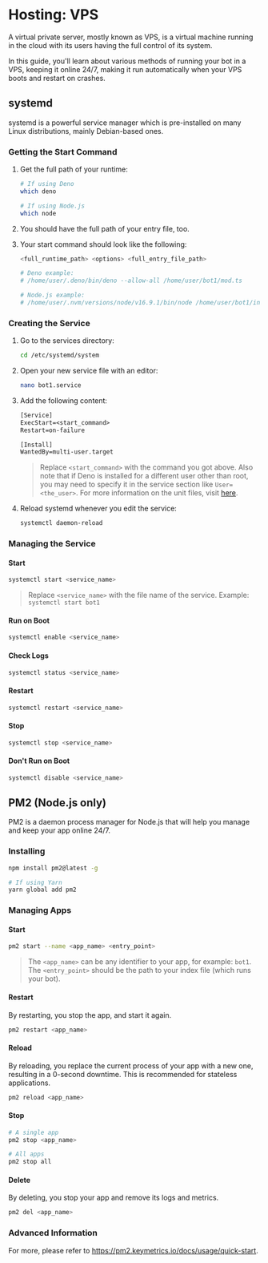 # Hosting: VPS

A virtual private server, mostly known as VPS, is a virtual machine running in the cloud with its users having the full control of its system.

In this guide, you'll learn about various methods of running your bot in a VPS, keeping it online 24/7, making it run automatically when your VPS boots and restart on crashes.

## systemd

systemd is a powerful service manager which is pre-installed on many Linux distributions, mainly Debian-based ones.

### Getting the Start Command

1. Get the full path of your runtime:

   ```sh
   # If using Deno
   which deno

   # If using Node.js
   which node
   ```

2. You should have the full path of your entry file, too.

3. Your start command should look like the following:

   ```sh
   <full_runtime_path> <options> <full_entry_file_path>

   # Deno example:
   # /home/user/.deno/bin/deno --allow-all /home/user/bot1/mod.ts

   # Node.js example:
   # /home/user/.nvm/versions/node/v16.9.1/bin/node /home/user/bot1/index.js
   ```

### Creating the Service

1. Go to the services directory:

   ```sh
   cd /etc/systemd/system
   ```

2. Open your new service file with an editor:

   ```sh
   nano bot1.service
   ```

3. Add the following content:

   ```txt
   [Service]
   ExecStart=<start_command>
   Restart=on-failure

   [Install]
   WantedBy=multi-user.target
   ```

   > Replace `<start_command>` with the command you got above.
   > Also note that if Deno is installed for a different user other than root, you may need to specify it in the service section like `User=<the_user>`.
   > For more information on the unit files, visit [here](https://access.redhat.com/documentation/en-us/red_hat_enterprise_linux/8/html/configuring_basic_system_settings/assembly_working-with-systemd-unit-files_configuring-basic-system-settings).

4. Reload systemd whenever you edit the service:

   ```sh
   systemctl daemon-reload
   ```

### Managing the Service

#### Start

```sh
systemctl start <service_name>
```

> Replace `<service_name>` with the file name of the service.
> Example: `systemctl start bot1`

#### Run on Boot

```sh
systemctl enable <service_name>
```

#### Check Logs

```sh
systemctl status <service_name>
```

#### Restart

```sh
systemctl restart <service_name>
```

#### Stop

```sh
systemctl stop <service_name>
```

#### Don't Run on Boot

```sh
systemctl disable <service_name>
```

## PM2 (Node.js only)

PM2 is a daemon process manager for Node.js that will help you manage and keep your app online 24/7.

### Installing

```sh
npm install pm2@latest -g

# If using Yarn
yarn global add pm2
```

### Managing Apps

#### Start

```sh
pm2 start --name <app_name> <entry_point>
```

> The `<app_name>` can be any identifier to your app, for example: `bot1`.
> The `<entry_point>` should be the path to your index file (which runs your bot).

#### Restart

By restarting, you stop the app, and start it again.

```sh
pm2 restart <app_name>
```

#### Reload

By reloading, you replace the current process of your app with a new one, resulting in a 0-second downtime.
This is recommended for stateless applications.

```sh
pm2 reload <app_name>
```

#### Stop

```sh
# A single app
pm2 stop <app_name>

# All apps
pm2 stop all
```

#### Delete

By deleting, you stop your app and remove its logs and metrics.

```sh
pm2 del <app_name>
```

### Advanced Information

For more, please refer to <https://pm2.keymetrics.io/docs/usage/quick-start>.
